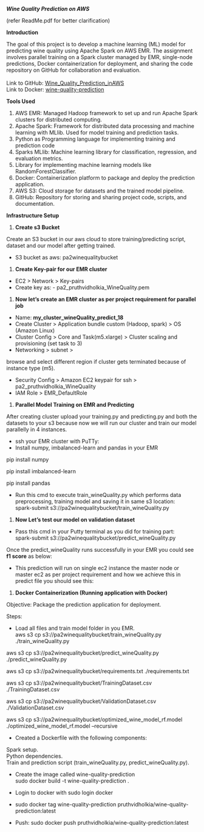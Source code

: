***Wine Quality Prediction on AWS***

(refer ReadMe.pdf for better clarification)

**Introduction**

The goal of this project is to develop a machine learning (ML) model for predicting wine quality using Apache Spark on AWS EMR. The assignment involves parallel training on a Spark cluster managed by EMR, single-node predictions, Docker containerization for deployment, and sharing the code repository on GitHub for collaboration and evaluation.  
<br/>Link to GitHub: [Wine_Quality_Prediction_inAWS](https://github.com/pruthvidholakia/Wine_Quality_Prediction_inAWS)  
Link to Docker: [wine-quality-prediction](https://hub.docker.com/r/pruthvidholkia/wine-quality-prediction)  

**Tools Used**

1. AWS EMR: Managed Hadoop framework to set up and run Apache Spark clusters for distributed computing.
2. Apache Spark: Framework for distributed data processing and machine learning with MLlib. Used for model training and prediction tasks.
3. Python as Programming language for implementing training and prediction code
4. Sparks MLlib: Machine learning library for classification, regression, and evaluation metrics.
5. Library for implementing machine learning models like RandomForestClassifier.
6. Docker: Containerization platform to package and deploy the prediction application.
7. AWS S3: Cloud storage for datasets and the trained model pipeline.
8. GitHub: Repository for storing and sharing project code, scripts, and documentation.

**Infrastructure Setup**

1. **Create s3 Bucket**

Create an S3 bucket in our aws cloud to store training/predicting script, dataset and our model after getting trained.

- S3 bucket as aws: pa2winequalitybucket  

1. **Create Key-pair for our EMR cluster**

- EC2 > Network > Key-pairs
- Create key as: - pa2_pruthvidholkia_WineQuality.pem  

1. **Now let’s create an EMR cluster as per project requirement for parallel job**

- Name: **my_cluster_wineQuality_predict_18**
- Create Cluster > Application bundle custom (Hadoop, spark) > OS (Amazon Linux)
- Cluster Config > Core and Task(m5.xlarge) > Cluster scaling and provisioning (set task to 3)
- Networking > subnet >

browse and select different region if cluster gets terminated because of instance type (m5).

- Security Config > Amazon EC2 keypair for ssh > pa2_pruthvidholkia_WineQuality
- IAM Role > EMR_DefaultRole


1. **Parallel Model Training on EMR and Predicting**

After creating cluster upload your training.py and predicting.py and both the datasets to your s3 because now we will run our cluster and train our model parallelly in 4 instances.

- ssh your EMR cluster with PuTTy:
- Install numpy, imbalanced-learn and pandas in your EMR

pip install numpy

pip install imbalanced-learn

pip install pandas  

- Run this cmd to execute train_wineQuality.py which performs data preprocessing, training model and saving it in same s3 location:  
    spark-submit s3://pa2winequalitybucket/train_wineQuality.py


1. **Now Let’s test our model on validation dataset**

- Pass this cmd in your Putty terminal as you did for training part:  
    spark-submit s3://pa2winequalitybucket/predict_wineQuality.py

Once the predict_wineQuality runs successfully in your EMR you could see **f1 score** as below:
- This prediction will run on single ec2 instance the master node or master ec2 as per project requirement and how we achieve this in predict file you should see this:

1. **Docker Containerization (Running application with Docker)**

Objective: Package the prediction application for deployment.

Steps:

- Load all files and train model folder in you EMR.  
    aws s3 cp s3://pa2winequalitybucket/train_wineQuality.py ./train_wineQuality.py

aws s3 cp s3://pa2winequalitybucket/predict_wineQuality.py ./predict_wineQuality.py

aws s3 cp s3://pa2winequalitybucket/requirements.txt ./requirements.txt

aws s3 cp s3://pa2winequalitybucket/TrainingDataset.csv ./TrainingDataset.csv

aws s3 cp s3://pa2winequalitybucket/ValidationDataset.csv ./ValidationDataset.csv

aws s3 cp s3://pa2winequalitybucket/optimized_wine_model_rf.model ./optimized_wine_model_rf.model –recursive

- Created a Dockerfile with the following components:

Spark setup.  
Python dependencies.  
Train and prediction script (train_wineQuality.py, predict_wineQuality.py).

- Create the image called wine-quality-prediction  
    sudo docker build -t wine-quality-prediction .  

- Login to docker with sudo login docker
- sudo docker tag wine-quality-prediction pruthvidholkia/wine-quality-prediction:latest
- Push: sudo docker push pruthvidholkia/wine-quality-prediction:latest
